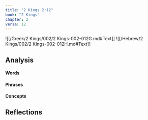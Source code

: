 ```yaml
---
title: "2 Kings 2:12"
book: "2 Kings"
chapter: 2
verse: 12
---
```

![[/Greek/2 Kings/002/2 Kings-002-012G.md#Text]]
![[/Hebrew/2 Kings/002/2 Kings-002-012H.md#Text]]

## Analysis

#### Words

#### Phrases

#### Concepts

## Reflections
